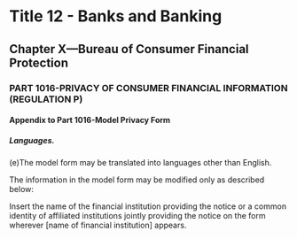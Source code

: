 
# Title 12 - Banks and Banking
## Chapter X—Bureau of Consumer Financial Protection
### PART 1016-PRIVACY OF CONSUMER FINANCIAL INFORMATION (REGULATION P)
#### Appendix to Part 1016-Model Privacy Form
##### Languages.

(e)The model form may be translated into languages other than English.

The information in the model form may be modified only as described below:

Insert the name of the financial institution providing the notice or a common identity of affiliated institutions jointly providing the notice on the form wherever [name of financial institution] appears.
